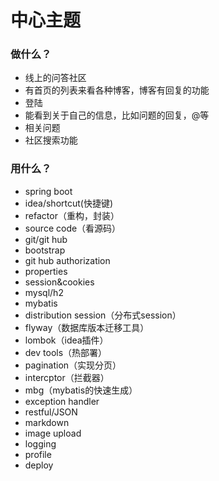 # 中心主题

### 做什么？

- 线上的问答社区
- 有首页的列表来看各种博客，博客有回复的功能
- 登陆
- 能看到关于自己的信息，比如问题的回复，@等
- 相关问题
- 社区搜索功能

### 用什么？

- spring boot
- idea/shortcut(快捷键)
- refactor（重构，封装）
- source code（看源码）
- git/git hub
- bootstrap
- git hub authorization
- properties
- session&cookies
- mysql/h2
- mybatis
- distribution session（分布式session）
- flyway（数据库版本迁移工具）
- lombok（idea插件）
- dev tools（热部署）
- pagination（实现分页）
- intercptor（拦截器）
- mbg（mybatis的快速生成）
- exception handler
- restful/JSON
- markdown
- image upload
- logging
- profile
- deploy

 